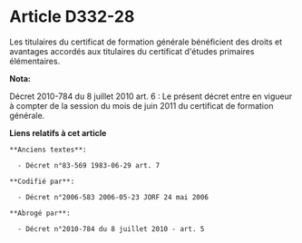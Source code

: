 # Article D332-28

Les titulaires du certificat de formation générale bénéficient des droits et avantages accordés aux titulaires du certificat
d'études primaires élémentaires.

**Nota:**

Décret 2010-784 du 8 juillet 2010 art. 6 : Le présent décret entre en vigueur à compter de la session du mois de juin 2011 du
certificat de formation générale.

**Liens relatifs à cet article**

	**Anciens textes**:

	  - Décret n°83-569 1983-06-29 art. 7

	**Codifié par**:

	  - Décret n°2006-583 2006-05-23 JORF 24 mai 2006

	**Abrogé par**:

	  - Décret n°2010-784 du 8 juillet 2010 - art. 5
